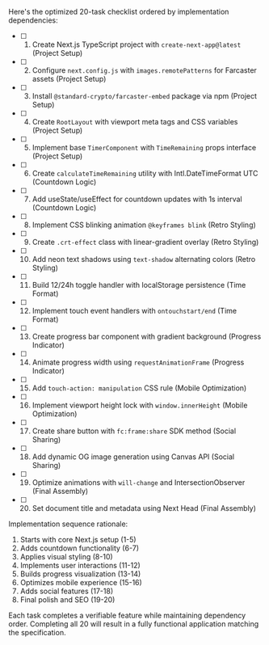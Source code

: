 Here's the optimized 20-task checklist ordered by implementation dependencies:

- [ ] 1. Create Next.js TypeScript project with `create-next-app@latest` (Project Setup)
- [ ] 2. Configure `next.config.js` with `images.remotePatterns` for Farcaster assets (Project Setup)
- [ ] 3. Install `@standard-crypto/farcaster-embed` package via npm (Project Setup)
- [ ] 4. Create `RootLayout` with viewport meta tags and CSS variables (Project Setup)
- [ ] 5. Implement base `TimerComponent` with `TimeRemaining` props interface (Project Setup)
- [ ] 6. Create `calculateTimeRemaining` utility with Intl.DateTimeFormat UTC (Countdown Logic)
- [ ] 7. Add useState/useEffect for countdown updates with 1s interval (Countdown Logic)
- [ ] 8. Implement CSS blinking animation `@keyframes blink` (Retro Styling)
- [ ] 9. Create `.crt-effect` class with linear-gradient overlay (Retro Styling)
- [ ] 10. Add neon text shadows using `text-shadow` alternating colors (Retro Styling)
- [ ] 11. Build 12/24h toggle handler with localStorage persistence (Time Format)
- [ ] 12. Implement touch event handlers with `ontouchstart/end` (Time Format)
- [ ] 13. Create progress bar component with gradient background (Progress Indicator)
- [ ] 14. Animate progress width using `requestAnimationFrame` (Progress Indicator)
- [ ] 15. Add `touch-action: manipulation` CSS rule (Mobile Optimization)
- [ ] 16. Implement viewport height lock with `window.innerHeight` (Mobile Optimization)
- [ ] 17. Create share button with `fc:frame:share` SDK method (Social Sharing)
- [ ] 18. Add dynamic OG image generation using Canvas API (Social Sharing)
- [ ] 19. Optimize animations with `will-change` and IntersectionObserver (Final Assembly)
- [ ] 20. Set document title and metadata using Next Head (Final Assembly)

Implementation sequence rationale:
1. Starts with core Next.js setup (1-5)
2. Adds countdown functionality (6-7)
3. Applies visual styling (8-10)
4. Implements user interactions (11-12)
5. Builds progress visualization (13-14)
6. Optimizes mobile experience (15-16)
7. Adds social features (17-18)
8. Final polish and SEO (19-20)

Each task completes a verifiable feature while maintaining dependency order. Completing all 20 will result in a fully functional application matching the specification.